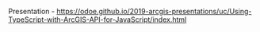 Presentation - https://odoe.github.io/2019-arcgis-presentations/uc/Using-TypeScript-with-ArcGIS-API-for-JavaScript/index.html
